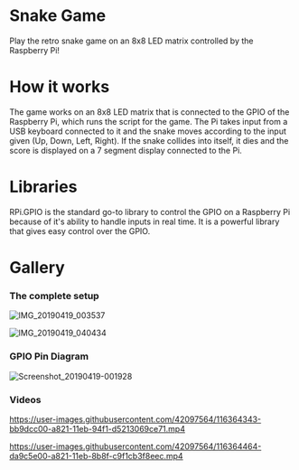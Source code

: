 # Snake Game

 Play the retro snake game on an 8x8 LED matrix controlled by the Raspberry Pi!

# How it works
The game works on an 8x8 LED matrix that is connected to the GPIO of the Raspberry Pi, which runs the script for the game. The Pi takes input from a USB keyboard connected to it and the snake moves according to the input given (Up, Down, Left, Right). If the snake collides into itself, it dies and the score is displayed on a 7 segment display connected to the Pi. 

# Libraries 

RPi.GPIO is the standard go-to library to control the GPIO on a Raspberry Pi because of it's ability to handle inputs in real time. It is a powerful library that gives easy control over the GPIO.

# Gallery

### The complete setup
![IMG_20190419_003537](https://user-images.githubusercontent.com/42097564/116365500-ed636280-a822-11eb-8d9c-78102c854aab.jpg)


![IMG_20190419_040434](https://user-images.githubusercontent.com/42097564/116364265-a759cf00-a821-11eb-80ba-0ca032faf98d.jpg)

### GPIO Pin Diagram
![Screenshot_20190419-001928](https://user-images.githubusercontent.com/42097564/116364309-b3459100-a821-11eb-8a7a-c163d18dd0c7.jpg)
### Videos
https://user-images.githubusercontent.com/42097564/116364343-bb9dcc00-a821-11eb-94f1-d5213069ce71.mp4


https://user-images.githubusercontent.com/42097564/116364464-da9c5e00-a821-11eb-8b8f-c9f1cb3f8eec.mp4

